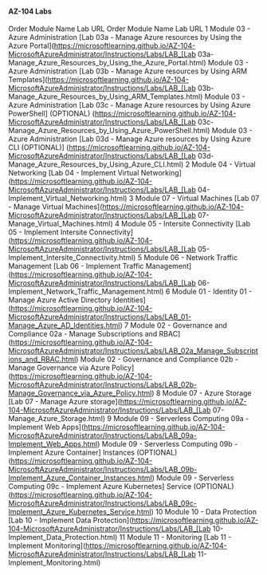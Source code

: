 #### AZ-104 Labs

Order	Module Name	Lab URL	
Order	Module Name	Lab URL	
1	Module 03 - Azure Administration	[Lab 03a - Manage Azure resources by Using the Azure Portal](https://microsoftlearning.github.io/AZ-104-MicrosoftAzureAdministrator/Instructions/Labs/LAB_[Lab 03a-Manage_Azure_Resources_by_Using_the_Azure_Portal.html)
	Module 03 - Azure Administration	[Lab 03b - Manage Azure resources by Using ARM Templates](https://microsoftlearning.github.io/AZ-104-MicrosoftAzureAdministrator/Instructions/Labs/LAB_[Lab 03b-Manage_Azure_Resources_by_Using_ARM_Templates.html)
	Module 03 - Azure Administration	[Lab 03c - Manage Azure resources by Using Azure PowerShell]    (OPTIONAL)	(https://microsoftlearning.github.io/AZ-104-MicrosoftAzureAdministrator/Instructions/Labs/LAB_[Lab 03c-Manage_Azure_Resources_by_Using_Azure_PowerShell.html)
	Module 03 - Azure Administration	[Lab 03d - Manage Azure resources by Using Azure CLI      (OPTIONAL)] 	(https://microsoftlearning.github.io/AZ-104-MicrosoftAzureAdministrator/Instructions/Labs/LAB_[Lab 03d-Manage_Azure_Resources_by_Using_Azure_CLI.html)
2	Module 04 - Virtual Networking	[Lab 04 - Implement Virtual Networking](https://microsoftlearning.github.io/AZ-104-MicrosoftAzureAdministrator/Instructions/Labs/LAB_[Lab 04-Implement_Virtual_Networking.html)
3	Module 07 - Virtual Machines	[Lab 07 - Manage Virtual Machines](https://microsoftlearning.github.io/AZ-104-MicrosoftAzureAdministrator/Instructions/Labs/LAB_[Lab 07-Manage_Virtual_Machines.html)
4	Module 05 - Intersite Connectivity	[Lab 05 - Implement Intersite Connectivity](https://microsoftlearning.github.io/AZ-104-MicrosoftAzureAdministrator/Instructions/Labs/LAB_[Lab 05-Implement_Intersite_Connectivity.html)
5	Module 06 - Network Traffic Management	[Lab 06 - Implement Traffic Management](https://microsoftlearning.github.io/AZ-104-MicrosoftAzureAdministrator/Instructions/Labs/LAB_[Lab 06-Implement_Network_Traffic_Management.html)
6	Module 01 - Identity	01 - Manage Azure Active Directory Identities](https://microsoftlearning.github.io/AZ-104-MicrosoftAzureAdministrator/Instructions/Labs/LAB_01-Manage_Azure_AD_Identities.html)
7	Module 02 - Governance and Compliance	02a - Manage Subscriptions and RBAC](https://microsoftlearning.github.io/AZ-104-MicrosoftAzureAdministrator/Instructions/Labs/LAB_02a_Manage_Subscriptions_and_RBAC.html)
	Module 02 - Governance and Compliance	02b - Manage Governance via Azure Policy](https://microsoftlearning.github.io/AZ-104-MicrosoftAzureAdministrator/Instructions/Labs/LAB_02b-Manage_Governance_via_Azure_Policy.html)
8	Module 07 - Azure Storage	[Lab 07 - Manage Azure storage](https://microsoftlearning.github.io/AZ-104-MicrosoftAzureAdministrator/Instructions/Labs/LAB_[Lab 07-Manage_Azure_Storage.html)
9	Module 09 - Serverless Computing	09a - Implement Web Apps](https://microsoftlearning.github.io/AZ-104-MicrosoftAzureAdministrator/Instructions/Labs/LAB_09a-Implement_Web_Apps.html)
	Module 09 - Serverless Computing	09b - Implement Azure Container] Instances      (OPTIONAL)	(https://microsoftlearning.github.io/AZ-104-MicrosoftAzureAdministrator/Instructions/Labs/LAB_09b-Implement_Azure_Container_Instances.html)
	Module 09 - Serverless Computing	09c - Implement Azure Kubernetes] Service        (OPTIONAL)	(https://microsoftlearning.github.io/AZ-104-MicrosoftAzureAdministrator/Instructions/Labs/LAB_09c-Implement_Azure_Kubernetes_Service.html)
10	Module 10 - Data Protection	[Lab 10 - Implement Data Protection](https://microsoftlearning.github.io/AZ-104-MicrosoftAzureAdministrator/Instructions/Labs/LAB_[Lab 10-Implement_Data_Protection.html)
11	Module 11 - Monitoring	[Lab 11 - Implement Monitoring](https://microsoftlearning.github.io/AZ-104-MicrosoftAzureAdministrator/Instructions/Labs/LAB_[Lab 11-Implement_Monitoring.html)
